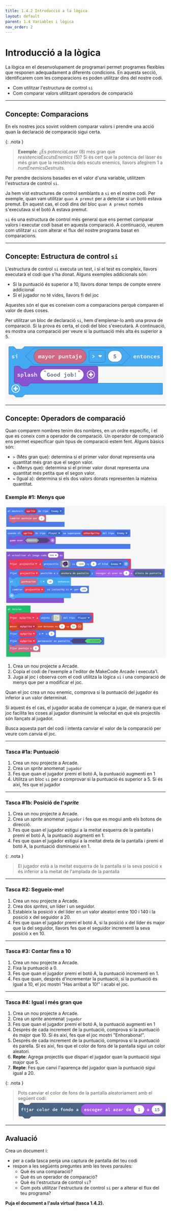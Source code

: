 ```yaml
---
title: 1.4.2 Introducció a la lògica
layout: default 
parent: 1.4 Variables i lògica
nav_order: 2
---
```


# Introducció a la lògica

La lògica en el desenvolupament de programari permet programes flexibles que responen adequadament a diferents condicions. En aquesta secció, identificarem com les comparacions es poden utilitzar dins del nostre codi.

- Com utilitzar l'estructura de control `si`
- Com comparar valors utilitzant operadors de comparació

---

## Concepte: Comparacions

En els nostres jocs sovint voldrem comparar valors i prendre una acció quan la declaració de comparació sigui certa.

{: .nota }
> **Exemple**: ¿És _potenciaLaser_ (8) més gran que _resistenciaEscutsEnemics_ (5)? Si és cert que la potència del làser és més gran que la resistència dels escuts enemics, llavors afegirem 1 a _numEnemicsDestruits_.

Per prendre decisions basades en el valor d'una variable, utilitzem l'estructura de control `si`.

Ja hem vist estructures de control semblants a `si` en el nostre codi. Per exemple, quan vam utilitzar `quan A premut` per a detectar si un botó estava premut. En aquest cas, el codi dins del bloc `quan A premut` només s'executava si el botó A estava premut.

`si` és una estructura de control més general que ens permet comparar valors i executar codi basat en aquesta comparació. A continuació, veurem com utilitzar `si` com alterar el flux del nostre programa basat en comparacions.

---

## Concepte: Estructura de control `si`

L'estructura de control `si` executa un test, i si el test es compleix, llavors executarà el codi que s'ha donat. Alguns exemples addicionals són:

- Si la puntuació és superior a 10, llavors donar temps de compte enrere addicional
- Si el jugador no té vides, llavors fi del joc

Aquestes són el que es coneixen com a comparacions perquè comparen el valor de dues coses.

Per utilitzar un bloc de declaració `si`, hem d'emplenar-lo amb una prova de comparació. Si la prova és certa, el codi del bloc s'executarà. A continuació, es mostra una comparació per veure si la puntuació més alta és superior a 5.

![alt text](../../images/if_gt_5.png)

---

## Concepte: Operadors de comparació

Quan comparem nombres tenim dos nombres, en un ordre específic, i el que es coneix com a operador de comparació. Un operador de comparació ens permet especificar quin tipus de comparació estem fent. Alguns bàsics són:

- `>` (Més gran que): determina si el primer valor donat representa una quantitat més gran que el segon valor.
- `<` (Menys que): determina si el primer valor donat representa una quantitat més petita que el segon valor.
- `=` (Igual a): determina si els dos valors donats representen la mateixa quantitat.

### Exemple #1: Menys que

![alt text](../../images/mes_facil_principi.png)

1. Crea un nou projecte a Arcade.
2. Copia el codi de l'exemple a l'editor de MakeCode Arcade i executa'l.
3. Juga al joc i observa com el codi utilitza la lògica `si` i una comparació de menys que per a modificar el joc.

Quan el joc crea un nou enemic, comprova si la puntuació del jugador és inferior a un valor determinat.

Si aquest és el cas, el jugador acaba de començar a jugar, de manera que el joc facilita les coses al jugador disminuint la velocitat en què els projectils són llançats al jugador. 

Busca aquesta part del codi i intenta canviar el valor de la comparació per veure com canvia el joc.

---

### Tasca #1a: Puntuació

1. Crea un nou projecte a Arcade.
2. Crea un _sprite_ anomenat `jugador`
3. Fes que quan el jugador premi el botó A, la puntuació augmenti en 1
4. Utilitza un bloc `si` per a comprovar si la puntuació és superior a 5. Si és així, fes que el jugador

---

### Tasca #1b: Posició de l'_sprite_

1. Crea un nou projecte a Arcade.
2. Crea un _sprite_ anomenat `jugador` i fes que es mogui amb els botons de direcció.
3. Fes que quan el jugador estigui a la meitat esquerra de la pantalla i premi el botó A, la puntuació augmenti en 1.
4. Fes que quan el jugador estigui a la meitat dreta de la pantalla i premi el botó A, la puntuació disminueixi en 1.

{: .nota }
> El jugador està a la meitat esquerra de la pantalla si la seva posició x és inferior a la meitat de l'amplada de la pantalla

---

### Tasca #2: Segueix-me!

1. Crea un nou projecte a Arcade.
2. Crea dos _sprites_, un líder i un seguidor.
3. Estableix la posició x del líder en un valor aleatori entre 100 i 140 i la posició x del seguidor a 20.
4. Fes que quan el jugador premi el botó A, si la posició x del líder és major que la del seguidor, llavors fes que el seguidor incrementi la seva posició x en 10.


---

### Tasca #3: Contar fins a 10

1. Crea un nou projecte a Arcade.
2. Fixa la puntuació a 0.
3. Fes que quan el jugador premi el botó A, la puntuació incrementi en 1.
4. Fes que quan, després d'incrementar la puntuació, si la puntuació és igual a 10, el joc mostri "Has arribat a 10!" i acabi el joc. 

---

### Tasca #4: Igual i més gran que

1. Crea un nou projecte a Arcade.
2. Crea un _sprite_ anomenat `jugador`
3. Fes que quan el jugador premi el botó A, la puntuació augmenti en 1
4. Després de cada increment de la puntuació, comprova si la puntuació és major que 10. Si és així, fes que el joc mostri "Enhorabona!".
5. Després de cada increment de la puntuació, comprova si la puntuació és parella. Si es així, fes que el color de fons de la pantalla sigui un color aleatori.
6. **Repte**: Agrega projectils que dispari el jugador quan la puntuació sigui major que 5.
7. **Repte**: Fes que canvi l'aparença del jugador quan la puntuació sigui igual a 20.

{: .nota }
> Pots canviar el color de fons de la pantalla aleatoriament amb el següent codi:
> ![alt text](../../images/color_fons.png)

---

## Avaluació

Crea un document i:

- per a cada tasca penja una captura de pantalla del teu codi
- respon a les següents preguntes amb les teves paraules:
  - Què és una comparació?
  - Què és un operador de comparació?
  - Què és l'estructura de control `si`?
  - Com pots utilitzar l'estructura de control `si` per a alterar el flux del teu programa?

**Puja el document a l'aula virtual (tasca 1.4.2).**

